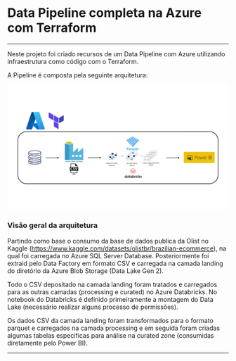 # Data Pipeline completa na Azure com Terraform

---

Neste projeto foi criado recursos de um Data Pipeline com Azure utilizando infraestrutura como código com o Terraform. 

A Pipeline é composta pela seguinte arquitetura:

![Data Pipeline Azure Terraform](Docs/Data-Pipeline-Azure-Terraform-2.png)

### Visão geral da arquitetura

Partindo como base o consumo da base de dados publica da Olist no Kaggle (https://www.kaggle.com/datasets/olistbr/brazilian-ecommerce), na qual foi carregada no Azure SQL Server Database. Posteriormente foi extraid pelo Data Factory em formato CSV e carregada na camada landing do diretório da Azure Blob Storage (Data Lake Gen 2).

Todo o CSV depositado na camada landing foram tratados e carregados para as outras camadas (processing e curated) no Azure Databricks. No notebook do Databricks é definido primeiramente a montagem do Data Lake (necessário realizar alguns processo de permissões). 

Os dados CSV da camada landing foram transformados para o formato parquet e carregados na camada processing e em seguida foram criadas algumas tabelas especificas para análise na curated zone (consumidas diretamente pelo Power BI).

---
